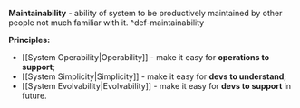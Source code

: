 **Maintainability** - ability of system to be productively maintained by other people not much familiar with it. ^def-maintainability

**Principles:**
- [[System Operability|Operability]] - make it easy for **operations to support**;
- [[System Simplicity|Simplicity]] - make it easy for **devs to understand**;
- [[System Evolvability|Evolvability]] - make it easy for **devs to support** in future.
